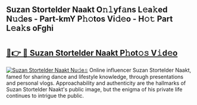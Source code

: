 ## Suzan Stortelder Naakt O𝚗𝚕yf𝚊ns L𝚎a𝚔ed N𝚞𝚍es - Part-kmY P𝚑𝚘tos Vi𝚍𝚎o - H𝚘𝚝 Part L𝚎a𝚔s oFghi

# <h2><a href="http://kfebhzk.oniu.top/?m=Suzan+Stortelder+Naakt">🔗👉 🔴 Suzan Stortelder Naakt P𝚑ot𝚘𝚜 V𝚒d𝚎o</a></h2>

[![Suzan Stortelder Naakt Nu𝚍e𝚜](https://i.imgur.com/0qMVB7G.gif)](http://kfebhzk.oniu.top/?m=Suzan+Stortelder+Naakt)
Online influencer Suzan Stortelder Naakt, famed for sharing dance and lifestyle knowledge, through presentations and personal vlogs. Approachability and authenticity are the hallmarks of Suzan Stortelder Naakt's public image, but the enigma of his private life continues to intrigue the public.  
